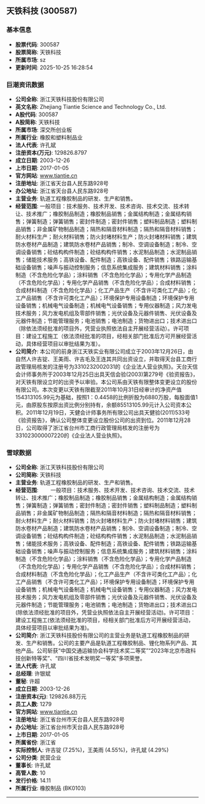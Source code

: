 ## 天铁科技 (300587)

### 基本信息

- **股票代码**: 300587
- **股票简称**: 天铁科技
- **所属市场**: sz
- **更新时间**: 2025-10-25 16:28:54

### 巨潮资讯数据

- **公司全称**: 浙江天铁科技股份有限公司
- **英文名称**: Zhejiang Tiantie Science and Technology Co., Ltd.
- **A股代码**: 300587
- **A股简称**: 天铁科技
- **所属市场**: 深交所创业板
- **所属行业**: 橡胶和塑料制品业
- **法人代表**: 许孔斌
- **注册资本(万元)**: 129826.8797
- **成立日期**: 2003-12-26
- **上市日期**: 2017-01-05
- **官方网站**: www.tiantie.cn
- **注册地址**: 浙江省天台县人民东路928号
- **办公地址**: 浙江省天台县人民东路928号
- **主营业务**: 轨道工程橡胶制品的研发、生产和销售。
- **经营范围**: 一般项目：技术服务、技术开发、技术咨询、技术交流、技术转让、技术推广；橡胶制品制造；橡胶制品销售；金属结构制造；金属结构销售；弹簧制造；弹簧销售；密封件制造；密封件销售；塑料制品制造；塑料制品销售；非金属矿物制品制造；隔热和隔音材料制造；隔热和隔音材料销售；耐火材料生产；耐火材料销售；防火封堵材料生产；防火封堵材料销售；建筑防水卷材产品制造；建筑防水卷材产品销售；制冷、空调设备制造；制冷、空调设备销售；砼结构构件制造；砼结构构件销售；水泥制品制造；水泥制品销售；储能技术服务；高铁设备、配件制造；高铁设备、配件销售；铁路运输基础设备销售；噪声与振动控制服务；信息系统集成服务；建筑材料销售；涂料制造（不含危险化学品）；涂料销售（不含危险化学品）；专用化学产品制造（不含危险化学品）；专用化学产品销售（不含危险化学品）；合成材料销售；合成材料制造（不含危险化学品）；化工产品生产（不含许可类化工产品）；化工产品销售（不含许可类化工产品）；环境保护专用设备制造；环境保护专用设备销售；机械电气设备制造；机械电气设备销售；专用仪器制造；风力发电技术服务；风力发电机组及零部件销售；光伏设备及元器件销售、光伏设备及元器件制造；节能管理服务；电池销售；电池制造；货物进出口；技术进出口（除依法须经批准的项目外，凭营业执照依法自主开展经营活动）。许可项目：建设工程施工（依法须经批准的项目，经相关部门批准后方可开展经营活动，具体经营项目以审批结果为准）。
- **公司简介**: 本公司的前身浙江天铁实业有限公司成立于2003年12月26日，由自然人许吉锭、王美雨、许吉毛及王连其共同出资设立，并取得天台县工商行政管理局核发的注册号为3310232002031的《企业法人营业执照》。天台天信会计师事务所于2003年12月25日出具天信会验(2003)第279号《验资报告》，对天铁有限设立时的出资予以审验。本公司系由天铁有限整体变更设立的股份有限公司。本次变更以天铁有限截至2011年10月31日经审计的净资产值154313105.99元为基础，按照1：0.4458的比例折股为6880万股，每股面值1元，由原股东按原出资比例分别持有，余额85513105.99元计入公司资本公积。2011年12月19日，天健会计师事务所有限公司出具天健验(2011)533号《验资报告》，确认公司整体变更设立股份公司的出资到位。2011年12月28日，公司取得了浙江省台州市工商行政管理局核发的注册号为331023000007220的《企业法人营业执照》。

### 雪球数据

- **公司全称**: 浙江天铁科技股份有限公司
- **公司简称**: 天铁科技
- **主营业务**: 轨道工程橡胶制品的研发、生产和销售。
- **经营范围**: 　　一般项目：技术服务、技术开发、技术咨询、技术交流、技术转让、技术推广；橡胶制品制造；橡胶制品销售；金属结构制造；金属结构销售；弹簧制造；弹簧销售；密封件制造；密封件销售；塑料制品制造；塑料制品销售；非金属矿物制品制造；隔热和隔音材料制造；隔热和隔音材料销售；耐火材料生产；耐火材料销售；防火封堵材料生产；防火封堵材料销售；建筑防水卷材产品制造；建筑防水卷材产品销售；制冷、空调设备制造；制冷、空调设备销售；砼结构构件制造；砼结构构件销售；水泥制品制造；水泥制品销售；储能技术服务；高铁设备、配件制造；高铁设备、配件销售；铁路运输基础设备销售；噪声与振动控制服务；信息系统集成服务；建筑材料销售；涂料制造（不含危险化学品）；涂料销售（不含危险化学品）；专用化学产品制造（不含危险化学品）；专用化学产品销售（不含危险化学品）；合成材料销售；合成材料制造（不含危险化学品）；化工产品生产（不含许可类化工产品）；化工产品销售（不含许可类化工产品）；环境保护专用设备制造；环境保护专用设备销售；机械电气设备制造；机械电气设备销售；专用仪器制造；风力发电技术服务；风力发电机组及零部件销售；光伏设备及元器件销售、光伏设备及元器件制造；节能管理服务；电池销售；电池制造；货物进出口；技术进出口(除依法须经批准的项目外，凭营业执照依法自主开展经营活动)。许可项目：建设工程施工(依法须经批准的项目，经相关部门批准后方可开展经营活动，具体经营项目以审批结果为准)。
- **公司简介**: 浙江天铁科技股份有限公司的主营业务是轨道工程橡胶制品的研发、生产和销售。公司的主要产品是轨道工程橡胶制品、锂化物系列产品、其他产品。公司斩获“中国交通运输协会科学技术奖二等奖”“2023年北京市政科技创新特等奖”、“四川省技术发明奖一等奖”多项荣誉。
- **法人代表**: 许孔斌
- **总经理**: 许银斌
- **董秘**: 许超
- **成立日期**: 2003-12-26
- **注册资本(元)**: 129826.88万元
- **员工人数**: 1279
- **官方网站**: www.tiantie.cn
- **注册地址**: 浙江省台州市天台县人民东路928号
- **办公地址**: 浙江省台州市天台县人民东路928号
- **上市日期**: 2017-01-05
- **所属省份**: 浙江省
- **实际控制人**: 许吉锭 (7.25%)，王美雨 (4.55%)，许孔斌 (4.29%)
- **公司分类**: 民营企业
- **董事长**: 许孔斌
- **高管人数**: 10
- **发行价格**: 14.11
- **所属行业**: 橡胶制品 (BK0103)

---